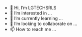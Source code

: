 - 👋 Hi, I’m LGTECHSRLS
- 👀 I’m interested in ...
- 🌱 I’m currently learning ...
- 💞️ I’m looking to collaborate on ...
- 📫 How to reach me ...

<!---
lgtechita/lgtechita is a ✨ special ✨ repository because its `README.md` (this file) appears on your GitHub profile.
You can click the Preview link to take a look at your changes.
--->
